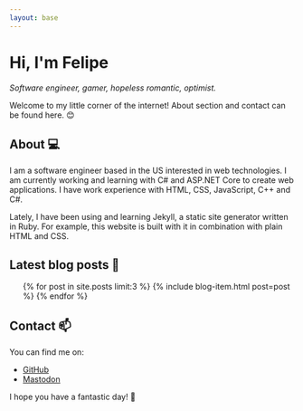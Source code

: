 ```yaml
---
layout: base
---
```

# Hi, I'm Felipe

*Software engineer, gamer, hopeless romantic, optimist.*

Welcome to my little corner of the internet! About section and contact can be found here. 😊

## About 💻

I am a software engineer based in the US interested in web technologies. I am currently working and learning with C# and ASP.NET Core to create web applications. I have work experience with HTML, CSS, JavaScript, C++ and C#.

Lately, I have been using and learning Jekyll, a static site generator written in Ruby. For example, this website is built with it in combination with plain HTML and CSS.

## Latest blog posts 📝

<ul>
  {% for post in site.posts limit:3 %}
    {% include blog-item.html post=post %}
  {% endfor %}
</ul>

## Contact 📫

You can find me on:

- <a href="https://github.com/febog" rel="me noreferrer" target="_blank">GitHub</a>
- <a href="https://hachyderm.io/@febog" rel="me noreferrer" target="_blank">Mastodon</a>

I hope you have a fantastic day! 🥤
